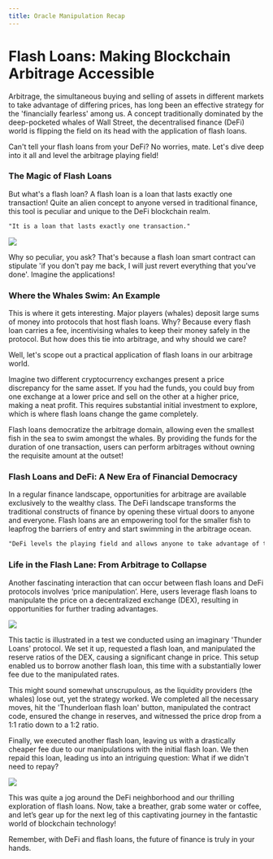 ```yaml
---
title: Oracle Manipulation Recap
---
```


# Flash Loans: Making Blockchain Arbitrage Accessible

Arbitrage, the simultaneous buying and selling of assets in different markets to take advantage of differing prices, has long been an effective strategy for the 'financially fearless' among us. A concept traditionally dominated by the deep-pocketed whales of Wall Street, the decentralised finance (DeFi) world is flipping the field on its head with the application of flash loans.

Can't tell your flash loans from your DeFi? No worries, mate. Let's dive deep into it all and level the arbitrage playing field!

### The Magic of Flash Loans

But what's a flash loan? A flash loan is a loan that lasts exactly one transaction! Quite an alien concept to anyone versed in traditional finance, this tool is peculiar and unique to the DeFi blockchain realm.

```markdown
"It is a loan that lasts exactly one transaction."
```

![](https://cdn.videotap.com/VtEQgP01EvzX42ymoqp1-45.63.png)

Why so peculiar, you ask? That's because a flash loan smart contract can stipulate 'if you don't pay me back, I will just revert everything that you've done'. Imagine the applications!

### Where the Whales Swim: An Example

This is where it gets interesting. Major players (whales) deposit large sums of money into protocols that host flash loans. Why? Because every flash loan carries a fee, incentivising whales to keep their money safely in the protocol. But how does this tie into arbitrage, and why should we care?

Well, let's scope out a practical application of flash loans in our arbitrage world.

Imagine two different cryptocurrency exchanges present a price discrepancy for the same asset. If you had the funds, you could buy from one exchange at a lower price and sell on the other at a higher price, making a neat profit. This requires substantial initial investment to explore, which is where flash loans change the game completely.

Flash loans democratize the arbitrage domain, allowing even the smallest fish in the sea to swim amongst the whales. By providing the funds for the duration of one transaction, users can perform arbitrages without owning the requisite amount at the outset!

### Flash Loans and DeFi: A New Era of Financial Democracy

In a regular finance landscape, opportunities for arbitrage are available exclusively to the wealthy class. The DeFi landscape transforms the traditional constructs of finance by opening these virtual doors to anyone and everyone. Flash loans are an empowering tool for the smaller fish to leapfrog the barriers of entry and start swimming in the arbitrage ocean.

```markdown
"DeFi levels the playing field and allows anyone to take advantage of these opportunities."
```

### Life in the Flash Lane: From Arbitrage to Collapse

Another fascinating interaction that can occur between flash loans and DeFi protocols involves ‘price manipulation’. Here, users leverage flash loans to manipulate the price on a decentralized exchange (DEX), resulting in opportunities for further trading advantages.

![](https://cdn.videotap.com/0dhGroKi4k72ZIMv0UAb-130.37.png)

This tactic is illustrated in a test we conducted using an imaginary 'Thunder Loans' protocol. We set it up, requested a flash loan, and manipulated the reserve ratios of the DEX, causing a significant change in price. This setup enabled us to borrow another flash loan, this time with a substantially lower fee due to the manipulated rates.

This might sound somewhat unscrupulous, as the liquidity providers (the whales) lose out, yet the strategy worked. We completed all the necessary moves, hit the 'Thunderloan flash loan' button, manipulated the contract code, ensured the change in reserves, and witnessed the price drop from a 1:1 ratio down to a 1:2 ratio.

Finally, we executed another flash loan, leaving us with a drastically cheaper fee due to our manipulations with the initial flash loan. We then repaid this loan, leading us into an intriguing question: What if we didn't need to repay?

![](https://cdn.videotap.com/CTDan8syFjGyGDy0iJ02-156.44.png)

This was quite a jog around the DeFi neighborhood and our thrilling exploration of flash loans. Now, take a breather, grab some water or coffee, and let’s gear up for the next leg of this captivating journey in the fantastic world of blockchain technology!

Remember, with DeFi and flash loans, the future of finance is truly in your hands.
